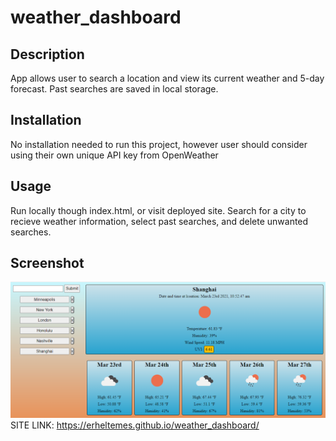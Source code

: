 # weather_dashboard

## Description
App allows user to search a location and view its current weather and 5-day forecast. Past searches are saved in local storage.

## Installation
No installation needed to run this project, however user should consider using their own unique API key from OpenWeather

## Usage
Run locally though index.html, or visit deployed site.
Search for a city to recieve weather information, select past searches, and delete unwanted searches.

## Screenshot
![Alt text](./assets/imgs/weather_dashboard.PNG?raw=true "Preview image of Scheduler")
SITE LINK: https://erheltemes.github.io/weather_dashboard/
